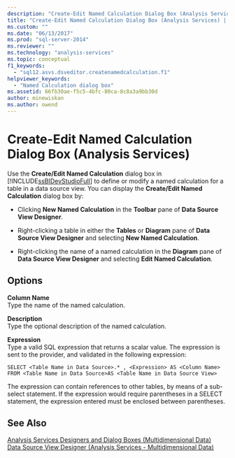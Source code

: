 ```yaml
---
description: "Create-Edit Named Calculation Dialog Box (Analysis Services)"
title: "Create-Edit Named Calculation Dialog Box (Analysis Services) | Microsoft Docs"
ms.custom: ""
ms.date: "06/13/2017"
ms.prod: "sql-server-2014"
ms.reviewer: ""
ms.technology: "analysis-services"
ms.topic: conceptual
f1_keywords: 
  - "sql12.asvs.dsveditor.createnamedcalculation.f1"
helpviewer_keywords: 
  - "Named Calculation dialog box"
ms.assetid: 66fb30ae-f5c5-4bfc-80ca-8c8a3a9bb30d
author: minewiskan
ms.author: owend
---
```

# Create-Edit Named Calculation Dialog Box (Analysis Services)
  Use the **Create/Edit Named Calculation** dialog box in [!INCLUDE[ssBIDevStudioFull](../includes/ssbidevstudiofull-md.md)] to define or modify a named calculation for a table in a data source view. You can display the **Create/Edit Named Calculation** dialog box by:  
  
-   Clicking **New Named Calculation** in the **Toolbar** pane of **Data Source View Designer**.  
  
-   Right-clicking a table in either the **Tables** or **Diagram** pane of **Data Source View Designer** and selecting **New Named Calculation**.  
  
-   Right-clicking the name of a named calculation in the **Diagram** pane of **Data Source View Designer** and selecting **Edit Named Calculation**.  
  
## Options  
 **Column Name**  
 Type the name of the named calculation.  
  
 **Description**  
 Type the optional description of the named calculation.  
  
 **Expression**  
 Type a valid SQL expression that returns a scalar value. The expression is sent to the provider, and validated in the following expression:  
  
```  
SELECT <Table Name in Data Source>.* , <Expression> AS <Column Name> FROM <Table Name in Data Source>AS <Table Name in Data Source View>  
```  
  
 The expression can contain references to other tables, by means of a sub-select statement. If the expression would require parentheses in a SELECT statement, the expression entered must be enclosed between parentheses.  
  
## See Also  
 [Analysis Services Designers and Dialog Boxes &#40;Multidimensional Data&#41;](analysis-services-designers-and-dialog-boxes-multidimensional-data.md)   
 [Data Source View Designer &#40;Analysis Services - Multidimensional Data&#41;](data-source-view-designer-analysis-services-multidimensional-data.md)  
  
  
